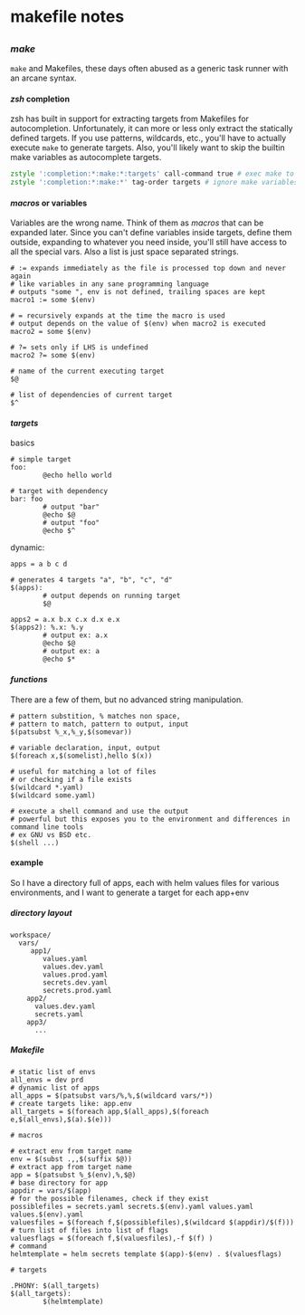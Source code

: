 # makefile notes

##

### _make_

`make` and Makefiles,
these days often abused as a generic task runner with an arcane syntax.

#### _zsh_ completion

zsh has built in support for extracting targets from Makefiles for autocompletion.
Unfortunately, it can more or less only extract the statically defined targets.
If you use patterns, wildcards, etc.,
you'll have to actually execute `make` to generate targets.
Also, you'll likely want to skip the builtin make variables as autocomplete targets.

```zsh
zstyle ':completion:*:make:*:targets' call-command true # exec make to get targets
zstyle ':completion:*:make:*' tag-order targets # ignore make variables
```

#### _macros_ or variables

Variables are the wrong name.
Think of them as _macros_ that can be expanded later.
Since you can't define variables inside targets,
define them outside, expanding to whatever you need inside,
you'll still have access to all the special vars.
Also a list is just space separated strings.

```
# := expands immediately as the file is processed top down and never again
# like variables in any sane programming language
# outputs "some ", env is not defined, trailing spaces are kept
macro1 := some $(env)

# = recursively expands at the time the macro is used
# output depends on the value of $(env) when macro2 is executed
macro2 = some $(env)

# ?= sets only if LHS is undefined
macro2 ?= some $(env)

# name of the current executing target
$@

# list of dependencies of current target
$^
```

#### _targets_

basics

```
# simple target
foo:
        @echo hello world

# target with dependency
bar: foo
        # output "bar"
        @echo $@
        # output "foo"
        @echo $^
```

dynamic:

```
apps = a b c d

# generates 4 targets "a", "b", "c", "d"
$(apps):
        # output depends on running target
        $@

apps2 = a.x b.x c.x d.x e.x
$(apps2): %.x: %.y
        # output ex: a.x
        @echo $@
        # output ex: a
        @echo $*
```

#### _functions_

There are a few of them, but no advanced string manipulation.

```
# pattern substition, % matches non space,
# pattern to match, pattern to output, input
$(patsubst %_x,%_y,$(somevar))

# variable declaration, input, output
$(foreach x,$(somelist),hello $(x))

# useful for matching a lot of files
# or checking if a file exists
$(wildcard *.yaml)
$(wildcard some.yaml)

# execute a shell command and use the output
# powerful but this exposes you to the environment and differences in command line tools
# ex GNU vs BSD etc.
$(shell ...)
```

#### example

So I have a directory full of apps,
each with helm values files for various environments,
and I want to generate a target for each app+env

##### directory layout

```
workspace/
  vars/
     app1/
        values.yaml
        values.dev.yaml
        values.prod.yaml
        secrets.dev.yaml
        secrets.prod.yaml
    app2/
      values.dev.yaml
      secrets.yaml
    app3/
      ...
```

##### Makefile

```make
# static list of envs
all_envs = dev prd
# dynamic list of apps
all_apps = $(patsubst vars/%,%,$(wildcard vars/*))
# create targets like: app.env
all_targets = $(foreach app,$(all_apps),$(foreach e,$(all_envs),$(a).$(e)))

# macros

# extract env from target name
env = $(subst .,,$(suffix $@))
# extract app from target name
app = $(patsubst %_$(env),%,$@)
# base directory for app
appdir = vars/$(app)
# for the possible filenames, check if they exist
possiblefiles = secrets.yaml secrets.$(env).yaml values.yaml values.$(env).yaml
valuesfiles = $(foreach f,$(possiblefiles),$(wildcard $(appdir)/$(f)))
# turn list of files into list of flags
valuesflags = $(foreach f,$(valuesfiles),-f $(f) )
# command
helmtemplate = helm secrets template $(app)-$(env) . $(valuesflags)

# targets

.PHONY: $(all_targets)
$(all_targets):
        $(helmtemplate)
```

